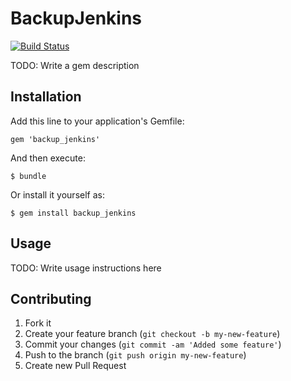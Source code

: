 # BackupJenkins
[![Build Status](https://secure.travis-ci.org/jcmuller/jenkins_backup.png)](http://travis-ci.org/jcmuller/jenkins_backup)

TODO: Write a gem description

## Installation

Add this line to your application's Gemfile:

    gem 'backup_jenkins'

And then execute:

    $ bundle

Or install it yourself as:

    $ gem install backup_jenkins

## Usage

TODO: Write usage instructions here

## Contributing

1. Fork it
2. Create your feature branch (`git checkout -b my-new-feature`)
3. Commit your changes (`git commit -am 'Added some feature'`)
4. Push to the branch (`git push origin my-new-feature`)
5. Create new Pull Request
